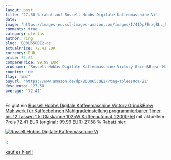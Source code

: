 ```yaml
---
layout: post
title: '27.58 % rabat auf Russell Hobbs Digitale Kaffeemaschine Vi'
date: 
image: 'https://images-eu.ssl-images-amazon.com/images/I/41DpFErzgBL._SL200_.jpg'
comments: true
category: ofertas
author: ring
slug: 'B00U65CQE2-de'
actualPrice: 72.41 EUR
currency: EUR
price: 72.41
comparePrice: 99.99 EUR
prodname: 'Russell Hobbs Digitale Kaffeemaschine Victory Grind&Brew  Mahlwerk für Kaffeebohnen  Mahlgradeinstellung  programmierbarer Timer  bis 12 Tassen  1 5l Glaskanne  1025W  Kaffeeautomat 22000-56'
country: 'de'
flag: '🇩🇪'
buyurl: 'https://www.amazon.de/dp/B00U65CQE2/?tag=tolees0ca-21'
descuento: '27.58'
average: '72.41'
---
```


Es gibt ein [Russell Hobbs Digitale Kaffeemaschine Victory Grind&Brew  Mahlwerk für Kaffeebohnen  Mahlgradeinstellung  programmierbarer Timer  bis 12 Tassen  1 5l Glaskanne  1025W  Kaffeeautomat 22000-56](https://www.amazon.de/dp/B00U65CQE2/?tag=tolees0ca-21) mit aktuellem Preis 72.41 EUR (original: 99.99 EUR) 27.58 % Rabatt hier:

[![Russell Hobbs Digitale Kaffeemaschine Vi](https://images-eu.ssl-images-amazon.com/images/I/41DpFErzgBL._SL200_.jpg)](https://www.amazon.de/dp/B00U65CQE2/?tag=tolees0ca-21)

ℹ️:


[kauf es hier!!](https://www.amazon.de/dp/B00U65CQE2/?tag=tolees0ca-21)
